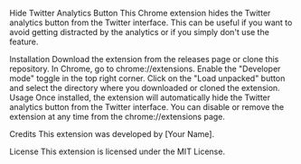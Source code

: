 Hide Twitter Analytics Button
This Chrome extension hides the Twitter analytics button from the Twitter interface. This can be useful if you want to avoid getting distracted by the analytics or if you simply don't use the feature.

Installation
Download the extension from the releases page or clone this repository.
In Chrome, go to chrome://extensions.
Enable the "Developer mode" toggle in the top right corner.
Click on the "Load unpacked" button and select the directory where you downloaded or cloned the extension.
Usage
Once installed, the extension will automatically hide the Twitter analytics button from the Twitter interface. You can disable or remove the extension at any time from the chrome://extensions page.

Credits
This extension was developed by [Your Name].

License
This extension is licensed under the MIT License.
